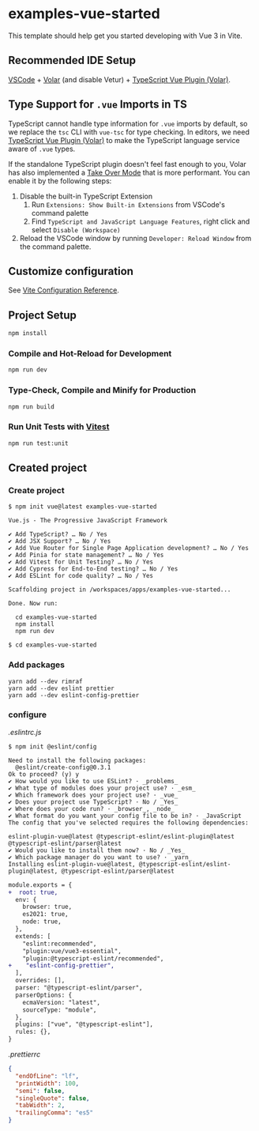 # examples-vue-started

This template should help get you started developing with Vue 3 in Vite.

## Recommended IDE Setup

[VSCode](https://code.visualstudio.com/) + [Volar](https://marketplace.visualstudio.com/items?itemName=Vue.volar) (and disable Vetur) + [TypeScript Vue Plugin (Volar)](https://marketplace.visualstudio.com/items?itemName=Vue.vscode-typescript-vue-plugin).

## Type Support for `.vue` Imports in TS

TypeScript cannot handle type information for `.vue` imports by default, so we replace the `tsc` CLI with `vue-tsc` for type checking. In editors, we need [TypeScript Vue Plugin (Volar)](https://marketplace.visualstudio.com/items?itemName=Vue.vscode-typescript-vue-plugin) to make the TypeScript language service aware of `.vue` types.

If the standalone TypeScript plugin doesn't feel fast enough to you, Volar has also implemented a [Take Over Mode](https://github.com/johnsoncodehk/volar/discussions/471#discussioncomment-1361669) that is more performant. You can enable it by the following steps:

1. Disable the built-in TypeScript Extension
   1. Run `Extensions: Show Built-in Extensions` from VSCode's command palette
   2. Find `TypeScript and JavaScript Language Features`, right click and select `Disable (Workspace)`
2. Reload the VSCode window by running `Developer: Reload Window` from the command palette.

## Customize configuration

See [Vite Configuration Reference](https://vitejs.dev/config/).

## Project Setup

```sh
npm install
```

### Compile and Hot-Reload for Development

```sh
npm run dev
```

### Type-Check, Compile and Minify for Production

```sh
npm run build
```

### Run Unit Tests with [Vitest](https://vitest.dev/)

```sh
npm run test:unit
```

## Created project

### Create project

```console
$ npm init vue@latest examples-vue-started

Vue.js - The Progressive JavaScript Framework

✔ Add TypeScript? … No / Yes
✔ Add JSX Support? … No / Yes
✔ Add Vue Router for Single Page Application development? … No / Yes
✔ Add Pinia for state management? … No / Yes
✔ Add Vitest for Unit Testing? … No / Yes
✔ Add Cypress for End-to-End testing? … No / Yes
✔ Add ESLint for code quality? … No / Yes

Scaffolding project in /workspaces/apps/examples-vue-started...

Done. Now run:

  cd examples-vue-started
  npm install
  npm run dev

$ cd examples-vue-started
```

### Add packages

```shell
yarn add --dev rimraf
yarn add --dev eslint prettier
yarn add --dev eslint-config-prettier

```

### configure

_.eslintrc.js_

```console
$ npm init @eslint/config

Need to install the following packages:
  @eslint/create-config@0.3.1
Ok to proceed? (y) y
✔ How would you like to use ESLint? · _problems_
✔ What type of modules does your project use? · _esm_
✔ Which framework does your project use? · _vue_
✔ Does your project use TypeScript? · No / _Yes_
✔ Where does your code run? · _browser_, _node_
✔ What format do you want your config file to be in? · _JavaScript
The config that you've selected requires the following dependencies:

eslint-plugin-vue@latest @typescript-eslint/eslint-plugin@latest @typescript-eslint/parser@latest
✔ Would you like to install them now? · No / _Yes_
✔ Which package manager do you want to use? · _yarn_
Installing eslint-plugin-vue@latest, @typescript-eslint/eslint-plugin@latest, @typescript-eslint/parser@latest

```

```diff
module.exports = {
+  root: true,
  env: {
    browser: true,
    es2021: true,
    node: true,
  },
  extends: [
    "eslint:recommended",
    "plugin:vue/vue3-essential",
    "plugin:@typescript-eslint/recommended",
+    "eslint-config-prettier",
  ],
  overrides: [],
  parser: "@typescript-eslint/parser",
  parserOptions: {
    ecmaVersion: "latest",
    sourceType: "module",
  },
  plugins: ["vue", "@typescript-eslint"],
  rules: {},
}
```

_.prettierrc_

```json
{
  "endOfLine": "lf",
  "printWidth": 100,
  "semi": false,
  "singleQuote": false,
  "tabWidth": 2,
  "trailingComma": "es5"
}
```
